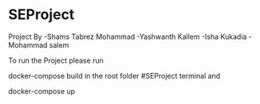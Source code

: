 # SEProject
Project By 
-Shams Tabrez Mohammad
-Yashwanth Kallem
-Isha Kukadia
-Mohammad salem

To run the Project please run

docker-compose build in the root folder #SEProject terminal and

docker-compose up
